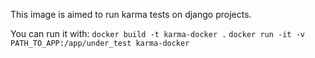This image is aimed to run karma tests on django projects.

You can run it with:
`docker build -t karma-docker .`
`docker run -it -v PATH_TO_APP:/app/under_test karma-docker`
